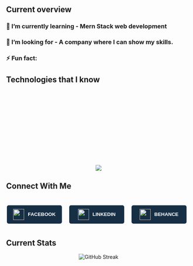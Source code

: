 ## Current overview
###  🌱 I’m currently learning - Mern Stack web development
### 👯 I’m looking for - A company where I can show my skills.
### ⚡ Fun fact: 

 ## Technologies that I know
 <p align="center" style="margin: 220px 0px 20px 0px;">
  <a href="https://skillicons.dev">
    <img src="https://skillicons.dev/icons?i=html,css,tailwind,js,react,c,java,python&perline=4" />
  </a>
</p>


## Connect With Me

  <p style="display:flex; gap:20px; justify-content:center; margin: 40px 10px 40px 0px;"><button onclick="window.location.href='https://www.facebook.com/profile.php?id=100025797519925'" style="display: flex; align-items: center; justify-content: center; gap: 10px; background-color: #172F45; border: 0; padding: 15px 8px 15px 8px; border-radius: 5px; height: 40px; width: 150px; height: 50px;"><div><img style="height: 30px; width:30px;;" src="https://upload.wikimedia.org/wikipedia/commons/6/6c/Facebook_Logo_2023.png" alt=""></div><div style="color: white; font-weight: 700;">FACEBOOK</div></button>
    <button onclick="window.location.href='https://www.linkedin.com/in/md-rezwanul-haque-3bb207264/'" style="display: flex; align-items: center; justify-content: center; gap: 10px; background-color: #172F45; border: 0; padding: 15px 8px 
    15px 8px; border-radius: 5px; height: 40px; width: 150px; height: 50px;">
        <div><img style="height: 30px; width:30px;;" src="https://cdn1.iconfinder.com/data/icons/logotypes/32/circle-linkedin-512.png" alt=""></div>
        <div style="color: white; font-weight: 700;">LINKEDIN</div>
    </button>
    <button onclick="window.location.href='https://www.behance.net/rezwanulhaque5'" style="display: flex; align-items: center; justify-content: center; gap: 10px; background-color: #172F45; border: 0; padding: 15px 8px 
    15px 8px; border-radius: 5px; height: 40px; width: 150px; height: 50px;">
        <div><img style="height: 30px; width:30px;;" src="https://cdn.worldvectorlogo.com/logos/behance-1.svg" alt=""></div>
        <div style="color: white; font-weight: 700;">BEHANCE</div>
    </button>
   </p>

## Current Stats
<p align="center" dir="auto">
  <img src="https://github-readme-streak-stats.herokuapp.com?user=rezwan2230&theme=prussian" alt="GitHub Streak" />
</p>




